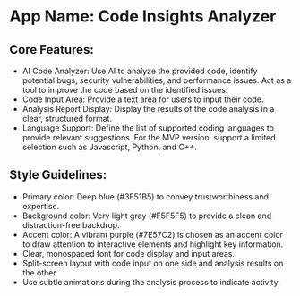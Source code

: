 # **App Name**: Code Insights Analyzer

## Core Features:

- AI Code Analyzer: Use AI to analyze the provided code, identify potential bugs, security vulnerabilities, and performance issues. Act as a tool to improve the code based on the identified issues.
- Code Input Area: Provide a text area for users to input their code.
- Analysis Report Display: Display the results of the code analysis in a clear, structured format.
- Language Support: Define the list of supported coding languages to provide relevant suggestions. For the MVP version, support a limited selection such as Javascript, Python, and C++.

## Style Guidelines:

- Primary color: Deep blue (#3F51B5) to convey trustworthiness and expertise.
- Background color: Very light gray (#F5F5F5) to provide a clean and distraction-free backdrop.
- Accent color: A vibrant purple (#7E57C2) is chosen as an accent color to draw attention to interactive elements and highlight key information.
- Clear, monospaced font for code display and input areas.
- Split-screen layout with code input on one side and analysis results on the other.
- Use subtle animations during the analysis process to indicate activity.